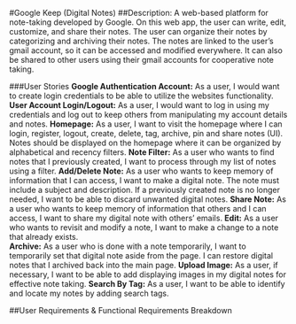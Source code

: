 #Google Keep (Digital Notes)
##Description: A web-based platform for note-taking developed by Google. On this web app, the user can write, edit, customize, and share their notes. The user can organize their notes by categorizing and archiving their notes. The notes are linked to the user’s gmail account, so it can be accessed and modified everywhere. It can also be shared to other users using their gmail accounts for cooperative note taking.

###User Stories
**Google Authentication Account:** As a user, I would want to create login credentials to be able to utilize the websites functionality.
**User Account Login/Logout:** As a user, I would want to log in using my credentials and log out to keep others from manipulating my account details and notes.
**Homepage:** As a user, I want to visit the homepage where I can login, register, logout, create, delete, tag, archive, pin and share notes (UI). Notes should be displayed on the homepage where it can be organized by alphabetical and recency filters.
**Note Filter:** As a user who wants to find notes that I previously created, I want to process through my list of notes using a filter.
**Add/Delete Note:** As a user who wants to keep memory of information that I can access, I want to make a digital note. The note must include a subject and description. If a previously created note is no longer needed, I want to be able to discard unwanted digital notes.
**Share Note:** As a user who wants to keep memory of information that others and I can access, I want to share my digital note with others’ emails.
**Edit:** As a user who wants to revisit and modify a note, I want to make a change to a note that already exists.  
**Archive:** As a user who is done with a note temporarily, I want to temporarily set that digital note aside from the page. I can restore digital notes that I archived back into the main page.
**Upload Image:** As a user, if necessary, I want to be able to add displaying images in my digital notes for effective note taking. 
**Search By Tag:** As a user, I want to be able to identify and locate my notes by adding search tags.

##User Requirements & Functional Requirements Breakdown



